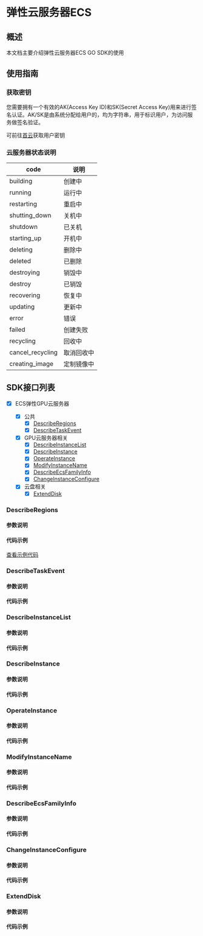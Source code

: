 
# 弹性云服务器ECS

## 概述
本文档主要介绍弹性云服务器ECS GO SDK的使用

## 使用指南

### 获取密钥
您需要拥有一个有效的AK(Access Key ID)和SK(Secret Access Key)用来进行签名认证。AK/SK是由系统分配给用户的，均为字符串，用于标识用户，为访问服务做签名验证。

可前往[首云](https://c2.capitalonline.net/portal/webapps/user/securityKeySubuser)获取用户密钥

### 云服务器状态说明

| code             | 说明       |
| ---------------- | ---------- |
| building         | 创建中     |
| running          | 运行中     |
| restarting       | 重启中     |
| shutting_down    | 关机中     |
| shutdown         | 已关机     |
| starting_up      | 开机中     |
| deleting         | 删除中     |
| deleted          | 已删除     |
| destroying       | 销毁中     |
| destroy          | 已销毁     |
| recovering       | 恢复中     |
| updating         | 更新中     |
| error            | 错误       |
| failed           | 创建失败   |
| recycling        | 回收中     |
| cancel_recycling | 取消回收中 |
| creating_image   | 定制镜像中 |

## SDK接口列表

- [x] ECS弹性GPU云服务器

    - [x] 公共
        - [x] [DescribeRegions](#DescribeRegions)
        - [x] [DescribeTaskEvent](#DescribeTaskEvent)

    - [X] GPU云服务器相关
        - [X] [DescribeInstanceList](#DescribeInstanceList)
        - [X] [DescribeInstance](#DescribeInstance)
        - [X] [OperateInstance](#OperateInstance)
        - [X] [ModifyInstanceName](#ModifyInstanceName)
        - [X] [DescribeEcsFamilyInfo](#DescribeEcsFamilyInfo)
        - [X] [ChangeInstanceConfigure](#ChangeInstanceConfigure)
    - [X] 云盘相关
        - [x] [ExtendDisk](#ExtendDisk)

### DescribeRegions

#### 参数说明

#### 代码示例

[查看示例代码](https://github.com/capitalonline/cds-cloudos-go-sdk/blob/dev-ecs/services/ecs/ecs_test.go#L23)

### DescribeTaskEvent

#### 参数说明

#### 代码示例

### DescribeInstanceList

#### 参数说明

#### 代码示例

### DescribeInstance

#### 参数说明

#### 代码示例

### OperateInstance

#### 参数说明

#### 代码示例

### ModifyInstanceName

#### 参数说明

#### 代码示例

### DescribeEcsFamilyInfo

#### 参数说明

#### 代码示例

### ChangeInstanceConfigure

#### 参数说明

#### 代码示例

### ExtendDisk

#### 参数说明

#### 代码示例






